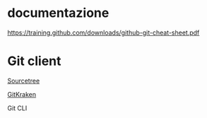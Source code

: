 # documentazione
https://training.github.com/downloads/github-git-cheat-sheet.pdf

# Git client

[Sourcetree](https://www.sourcetreeapp.com/)

[GitKraken](https://www.gitkraken.com/)

Git CLI
